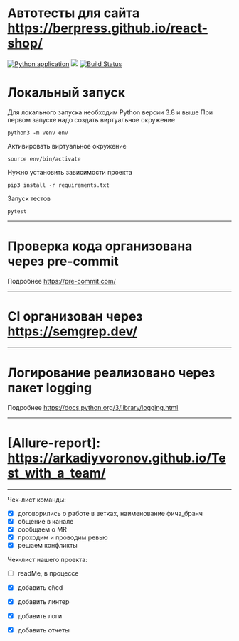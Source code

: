 # Автотесты для сайта https://berpress.github.io/react-shop/

[![Python application](https://github.com/ArkadiyVoronov/Test_with_a_team/actions/workflows/python-app.yml/badge.svg?event=deployment_status)](https://github.com/ArkadiyVoronov/Test_with_a_team/actions/workflows/python-app.yml)
<img src="https://img.shields.io/github/issues-pr-closed/ArkadiyVoronov/Test_with_a_team.svg">
[![Build Status](https://app.travis-ci.com/ArkadiyVoronov/Test_with_a_team.svg?branch=main)](https://app.travis-ci.com/ArkadiyVoronov/Test_with_a_team)


# Локальный запуск

Для локального запуска необходим Python версии 3.8 и выше
При первом запуске надо создать виртуальное окружение

```angular2html
python3 -m venv env
```

Активировать виртуальное окружение

```angular2html
source env/bin/activate
```

Нужно установить зависимости проекта

```angular2html
pip3 install -r requirements.txt
```

Запуск тестов

```angular2html
pytest
```
---

# Проверка кода организована через pre-commit
Подробнее https://pre-commit.com/

---

# CI организован через https://semgrep.dev/

---
# Логирование реализовано через пакет logging
Подробнее https://docs.python.org/3/library/logging.html

---
# [Allure-report]: https://arkadiyvoronov.github.io/Test_with_a_team/

---

Чек-лист команды:
+ [x] договорились о работе в ветках, наименование фича_бранч
+ [x] общение в канале 
+ [x] сообщаем о MR 
+ [x] проходим и проводим ревью
+ [x] решаем конфликты

Чек-лист нашего проекта:
+ [ ] readMe, в процессе
+ [x] добавить ci\cd
+ [x] добавить линтер
+ [x] добавить логи
+ [x] добавить отчеты

